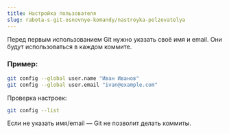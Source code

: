 ```yaml
---
title: Настройка пользователя
slug: rabota-s-git-osnovnye-komandy/nastroyka-polzovatelya
---
```


Перед первым использованием Git нужно указать своё имя и email. Они будут использоваться в каждом коммите.

### Пример:

```bash
git config --global user.name "Иван Иванов"
git config --global user.email "ivan@example.com"
```

Проверка настроек:

```bash
git config --list
```

Если не указать имя/email — Git не позволит делать коммиты.

